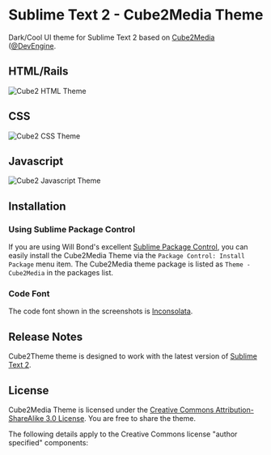 # Sublime Text 2 - Cube2Media Theme

Dark/Cool UI theme for Sublime Text 2 based on [Cube2Media](http://cube2media.com) ([@DevEngine](https://twitter.com/DevEngine).


## HTML/Rails
![Cube2 HTML Theme](https://dl.dropbox.com/u/3105141/C2CDN/Theme-HTML.png "Cube2 HTML Theme")
## CSS
![Cube2 CSS Theme](https://dl.dropbox.com/u/3105141/C2CDN/Theme%20-%20CSS.png "Cube2 CSS Theme")
## Javascript
![Cube2 Javascript Theme](https://dl.dropbox.com/u/3105141/C2CDN/Theme%20-%20JS.png "Cube2 Javascript Theme")

## Installation

### Using Sublime Package Control

If you are using Will Bond's excellent [Sublime Package Control](http://wbond.net/sublime_packages/package_control), you can easily install the Cube2Media Theme via the `Package Control: Install Package` menu item. The Cube2Media theme package is listed as `Theme - Cube2Media` in the packages list.

### Code Font

The code font shown in the screenshots is [Inconsolata](http://www.levien.com/type/myfonts/Inconsolata.otf).

## Release Notes

Cube2Theme theme is designed to work with the latest version of [Sublime Text 2](http://www.sublimetext.com/dev).

## License

Cube2Media Theme is licensed under the [Creative Commons Attribution-ShareAlike 3.0 License](http://creativecommons.org/licenses/by-sa/3.0/). You are free to share the theme.

The following details apply to the Creative Commons license "author specified" components:
